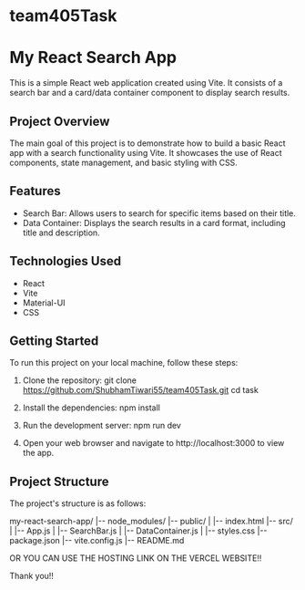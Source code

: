 # team405Task

# My React Search App

This is a simple React web application created using Vite. It consists of a search bar and a card/data container component to display search results.

## Project Overview

The main goal of this project is to demonstrate how to build a basic React app with a search functionality using Vite. It showcases the use of React components, state management, and basic styling with CSS.

## Features

- Search Bar: Allows users to search for specific items based on their title.
- Data Container: Displays the search results in a card format, including title and description.

## Technologies Used

- React
- Vite
- Material-UI
- CSS

## Getting Started

To run this project on your local machine, follow these steps:

1. Clone the repository:
 git clone https://github.com/ShubhamTiwari55/team405Task.git
cd task
2. Install the dependencies:
   npm install
3. Run the development server:
  npm run dev


4. Open your web browser and navigate to http://localhost:3000 to view the app.

## Project Structure

The project's structure is as follows:

my-react-search-app/
|-- node_modules/
|-- public/
| |-- index.html
|-- src/
| |-- App.js
| |-- SearchBar.js
| |-- DataContainer.js
| |-- styles.css
|-- package.json
|-- vite.config.js
|-- README.md

  OR YOU CAN USE THE HOSTING LINK ON THE VERCEL WEBSITE!!

  Thank you!!
   
